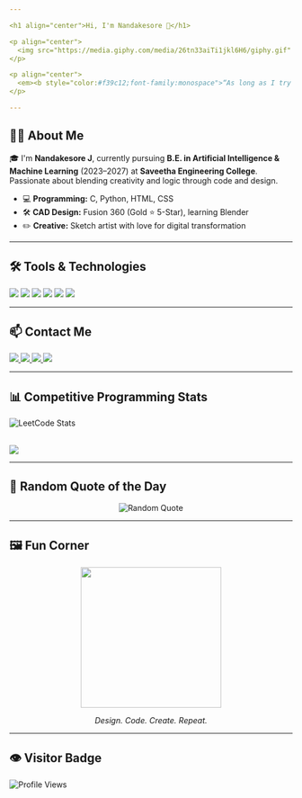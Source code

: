 ```yaml
---

<h1 align="center">Hi, I'm Nandakesore 👋</h1>

<p align="center">
  <img src="https://media.giphy.com/media/26tn33aiTi1jkl6H6/giphy.gif" width="200"/>
</p>

<p align="center">
  <em><b style="color:#f39c12;font-family:monospace">“As long as I try there are infinite chances”</b></em>
</p>

---
```


## 👨‍💻 About Me

🎓 I'm **Nandakesore J**, currently pursuing **B.E. in Artificial Intelligence & Machine Learning** (2023–2027) at **Saveetha Engineering College**. Passionate about blending creativity and logic through code and design.

- 💻 **Programming:** C, Python, HTML, CSS  
- 🛠️ **CAD Design:** Fusion 360 (Gold ⭐ 5-Star), learning Blender  
- ✏️ **Creative:** Sketch artist with love for digital transformation

---

## 🛠️ Tools & Technologies

<p align="left">
  <img src="https://img.shields.io/badge/C-00599C?style=for-the-badge&logo=c&logoColor=white"/>
  <img src="https://img.shields.io/badge/Python-3776AB?style=for-the-badge&logo=python&logoColor=white"/>
  <img src="https://img.shields.io/badge/HTML5-e34c26?style=for-the-badge&logo=html5&logoColor=white"/>
  <img src="https://img.shields.io/badge/CSS3-1572b6?style=for-the-badge&logo=css3&logoColor=white"/>
  <img src="https://img.shields.io/badge/Fusion%20360-ff6e00?style=for-the-badge&logo=autodesk&logoColor=white"/>
  <img src="https://img.shields.io/badge/Blender-f5792a?style=for-the-badge&logo=blender&logoColor=white"/>
</p>

---

## 📫 Contact Me

<p>
  <a href="https://www.linkedin.com/in/nandakesore-j-7b5317290" target="_blank">
    <img src="https://img.shields.io/badge/LinkedIn-0A66C2?style=for-the-badge&logo=linkedin&logoColor=white"/>
  </a>
  <a href="mailto:nandakesorej@gmail.com">
    <img src="https://img.shields.io/badge/Email-nandakesorej@gmail.com-D14836?style=for-the-badge&logo=gmail&logoColor=white"/>
  </a>
  <a href="https://leetcode.com/u/Nandakesore_Jaisankar/">
    <img src="https://img.shields.io/badge/LeetCode-000000?style=for-the-badge&logo=leetcode&logoColor=white"/>
  </a>
  <a href="https://www.hackerrank.com/profile/nandakesorejais1">
    <img src="https://img.shields.io/badge/HackerRank-2EC866?style=for-the-badge&logo=hackerrank&logoColor=white"/>
  </a>
</p>

---

## 📊 Competitive Programming Stats

<p>
  <img src="https://leetcard.jacoblin.cool/Nandakesore_Jaisankar?theme=dark&font=Baloo+Bhai&ext=contest" alt="LeetCode Stats">
</p>

<p>
  <br/>
  <img src="https://img.shields.io/badge/HackerRank%20Python-5%20Star%20Gold-F59E0B?style=for-the-badge&logo=hackerrank&logoColor=white" />
</p>


---

## 🔄 Random Quote of the Day

<p align="center">
  <img src="https://quotes-github-readme.vercel.app/api?type=horizontal&theme=tokyonight" alt="Random Quote">
</p>

---

## 🖼️ Fun Corner

<p align="center">
  <img src="https://media.giphy.com/media/fwbZnTftCXVocKzfxR/giphy.gif" width="250"/>
</p>

<p align="center">
  <em>Design. Code. Create. Repeat.</em>
</p>

---

## 👁️ Visitor Badge

<p align="left">
  <img src="https://komarev.com/ghpvc/?username=nandakesore&label=Profile+Views&color=blue&style=flat" alt="Profile Views"/>
</p>
